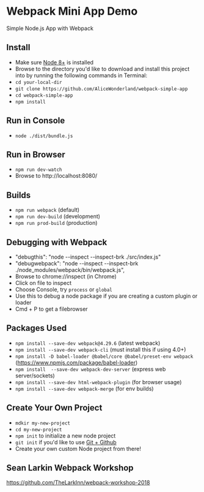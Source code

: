 # Webpack Mini App Demo
Simple Node.js App with Webpack

## Install
* Make sure [Node 8+](https://nodejs.org/en/download/) is installed
* Browse to the directory you'd like to download and install this project into by running the following commands in Terminal:
* ```cd your-local-dir```
* ```git clone https://github.com/AliceWonderland/webpack-simple-app```
* ```cd webpack-simple-app```
* ```npm install```


## Run in Console
* ```node ./dist/bundle.js```

## Run in Browser
* ```npm run dev-watch```
* Browse to http://localhost:8080/

## Builds
* ```npm run webpack``` (default)
* ```npm run dev-build``` (development)
* ```npm run prod-build``` (production)

## Debugging with Webpack
* "debugthis": "node --inspect --inspect-brk ./src/index.js"
* "debugwebpack": "node --inspect --inspect-brk ./node_modules/webpack/bin/webpack.js",
* Browse to chrome://inspect (in Chrome)
* Click on file to inspect
* Choose Console, try ```process``` or ```global```
* Use this to debug a node package if you are creating a custom plugin or loader
* Cmd + P to get a filebrowser

## Packages Used
* ```npm install --save-dev webpack@4.29.6``` (latest webpack)
* ```npm install --save-dev webpack-cli``` (must install this if using 4.0+)
* ```npm install -D babel-loader @babel/core @babel/preset-env webpack``` (https://www.npmjs.com/package/babel-loader)
* ```npm install  --save-dev webpack-dev-server``` (express web server/sockets)
* ```npm install --save-dev html-webpack-plugin``` (for browser usage)
* ```npm install --save-dev webpack-merge``` (for env builds)

## Create Your Own Project
* ```mdkir my-new-project```
* ```cd my-new-project```
* ```npm init``` to initialize a new node project
* ```git init``` if you'd like to use [Git + Github](https://help.github.com/en/articles/adding-an-existing-project-to-github-using-the-command-line)
* Create your own custom Node project from there!

## Sean Larkin Webpack Workshop
https://github.com/TheLarkInn/webpack-workshop-2018